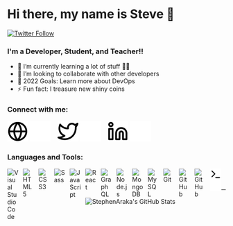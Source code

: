 # Hi there, my name is Steve 👋 


[![Twitter Follow](https://img.shields.io/twitter/follow/stivoaraka?color=1DA1F2&logo=twitter&style=for-the-badge)](https://twitter.com/intent/follow?original_referer=https%3A%2F%2Fgithub.com%StephenAraka)



### I'm a Developer, Student, and Teacher!!

- 🌱 I’m currently learning a lot of stuff 🤯🤣
- 👯 I’m looking to collaborate with other developers
- 🥅 2022 Goals: Learn more about DevOps
- ⚡ Fun fact: I treasure new shiny coins

### Connect with me:

[![website](./img/globe-light.svg)](https://stephenaraka.github.io/portfolio#gh-light-mode-only)
[![website](./img/globe-dark.svg)](https://stephenaraka.github.io/portfolio#gh-dark-mode-only)
&nbsp;&nbsp;
[![website](./img/twitter-light.svg)](https://twitter.com/stivoaraka#gh-light-mode-only)
[![website](./img/twitter-dark.svg)](https://twitter.com/stivoaraka#gh-dark-mode-only)
&nbsp;&nbsp;
[![website](./img/linkedin-light.svg)](https://linkedin.com/in/stephen-araka#gh-light-mode-only)
[![website](./img/linkedin-dark.svg)](https://linkedin.com/in/stephen-araka#gh-dark-mode-only)

### Languages and Tools:

<img align="left" alt="Visual Studio Code" width="26px" src="https://cdn.jsdelivr.net/gh/devicons/devicon/icons/vscode/vscode-original.svg" style="padding-right:10px;" />
<img align="left" alt="HTML5" width="26px" src="https://cdn.jsdelivr.net/gh/devicons/devicon/icons/html5/html5-original.svg" style="padding-right:10px;" />
<img align="left" alt="CSS3" width="26px" src="https://cdn.jsdelivr.net/gh/devicons/devicon/icons/css3/css3-original.svg" style="padding-right:10px;" />
<img align="left" alt="Sass" width="26px" src="https://cdn.jsdelivr.net/gh/devicons/devicon/icons/sass/sass-original.svg" style="padding-right:10px;" />
<img align="left" alt="JavaScript" width="26px" src="https://cdn.jsdelivr.net/gh/devicons/devicon/icons/javascript/javascript-original.svg" style="padding-right:10px;" />
<img align="left" alt="React" width="26px" src="https://cdn.jsdelivr.net/gh/devicons/devicon/icons/react/react-original.svg" style="padding-right:10px;" />
<img align="left" alt="GraphQL" width="26px" src="https://cdn.jsdelivr.net/gh/devicons/devicon/icons/graphql/graphql-plain.svg" style="padding-right:10px;" />
<img align="left" alt="Node.js" width="26px" src="https://cdn.jsdelivr.net/gh/devicons/devicon/icons/nodejs/nodejs-original.svg" style="padding-right:10px;" />
<img align="left" alt="MongoDB" width="26px" src="https://cdn.jsdelivr.net/gh/devicons/devicon/icons/mongodb/mongodb-original.svg" style="padding-right:10px;" />
<img align="left" alt="MySQL" width="26px" src="https://cdn.jsdelivr.net/gh/devicons/devicon/icons/mysql/mysql-original.svg" style="padding-right:10px;" />
<img align="left" alt="Git" width="26px" src="https://cdn.jsdelivr.net/gh/devicons/devicon/icons/git/git-original.svg" style="padding-right:10px;" />
<img align="left" alt="GitHub" width="26px" src="https://user-images.githubusercontent.com/3369400/139447912-e0f43f33-6d9f-45f8-be46-2df5bbc91289.png" style="padding-right:10px;" />
<img align="left" alt="GitHub" width="26px" src="https://user-images.githubusercontent.com/3369400/139448065-39a229ba-4b06-434b-bc67-616e2ed80c8f.png" style="padding-right:10px;" />
<img align="left" alt="Terminal" width="26px" src="./img/terminal-light.svg" />
<img align="left" alt="Terminal" width="26px" src="./img/terminal-dark.svg" />

<br />
<br />

---

<img align="left" alt="StephenAraka's GitHub Stats" src="https://github-readme-stats.vercel.app/api?username=StephenAraka&show_icons=true&hide_border=false&title_color=ff652f&icon_color=FFE400&bg_color=09131B&text_color=ffffff&border_color=0c1a25" />


[website]: https://stephenaraka.github.io/portfolio
[twitter]: https://twitter.com/stivoaraka
[linkedin]: https://linkedin.com/in/stephen-araka